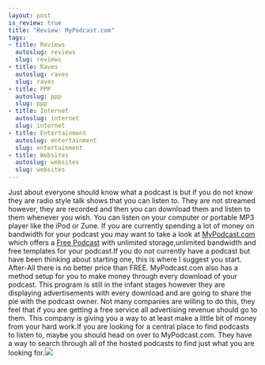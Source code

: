 ```yaml
--- 
layout: post
is_review: true
title: "Review: MyPodcast.com"
tags: 
- title: Reviews
  autoslug: reviews
  slug: reviews
- title: Raves
  autoslug: raves
  slug: raves
- title: PPP
  autoslug: ppp
  slug: ppp
- title: Internet
  autoslug: internet
  slug: internet
- title: Entertainment
  autoslug: entertainment
  slug: entertainment
- title: Websites
  autoslug: websites
  slug: websites
---
```

Just about everyone should know what a podcast is but if you do not know they are radio style talk shows that you can listen to.  They are not streamed however, they are recorded and then you can download them and listen to them whenever you wish.  You can listen on your computer or portable MP3 player like the iPod or Zune.  If you are currently spending a lot of money on bandwidth for your podcast you may want to take a look at [MyPodcast.com](http://www.mypodcast.com) which offers a [Free Podcast](http://www.mypodcast.com) with unlimited storage,unlimited bandwidth and free templates for your podcast.If you do not currently have a podcast but have been thinking about starting one, this is where I suggest you start.  After-All there is no better price than FREE.  MyPodcast.com also has a method setup for you to make money through every download of your podcast.  This program is still in the infant stages however they are displaying advertisements with every download and are going to share the pie with the podcast owner.  Not many companies are willing to do this, they feel that if you are getting a free service all advertising revenue should go to them.  This company is giving you a way to at least make a little bit of money from your hard work.If you are looking for a central place to find podcasts to listen to, maybe you should head on over to MyPodcast.com.  They have a way to search through all of the hosted podcasts to find just what you are looking for.![](http://www.counttrackula.com/tracker/images/3267/3108.gif)
